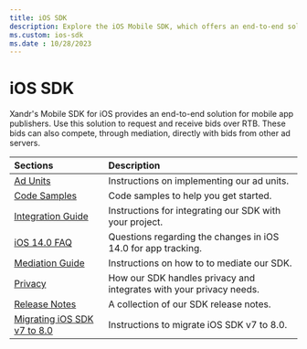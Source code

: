 ```yaml
---
title: iOS SDK
description: Explore the iOS Mobile SDK, which offers an end-to-end solution for mobile app publishers.
ms.custom: ios-sdk
ms.date : 10/28/2023
---
```


# iOS SDK

Xandr's Mobile SDK for iOS provides an end-to-end solution for mobile app publishers. Use this solution to request and receive bids over RTB. These bids can also compete, through mediation, directly with bids from other ad servers.

| Sections | Description |
|:---|:---|
| [Ad Units](ios-sdk-ad-units.md) | Instructions on implementing our ad units. |
| [Code Samples](ios-sdk-code-samples.md) | Code samples to help you get started. |
| [Integration Guide](ios-sdk-integration.md) | Instructions for integrating our SDK with your project. |
| [iOS 14.0 FAQ](ios-14-0-faq.md) | Questions regarding the changes in iOS 14.0 for app tracking. |
| [Mediation Guide](ios-mediation.md) | Instructions on how to to mediate our SDK. |
| [Privacy](sdk-privacy-for-ios.md) | How our SDK handles privacy and integrates with your privacy needs. |
| [Release Notes](ios-sdk-release-notes.md) | A collection of our SDK release notes. |
| [Migrating iOS SDK v7 to 8.0](migrating-ios-sdk-v7-to-8-0.md) | Instructions to migrate iOS SDK v7 to 8.0. |
